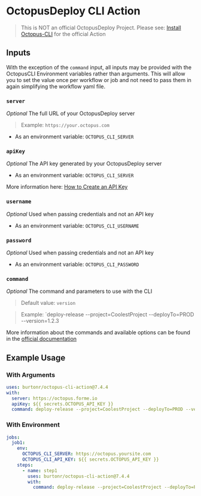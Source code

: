 # OctopusDeploy CLI Action
> This is NOT an official OctopusDeploy Project. Please see: [Install Octopus-CLI](https://github.com/marketplace/actions/install-octopus-cli) for the official Action

## Inputs
With the exception of the `command` input, all inputs may be provided with the OctopusCLI Environment variables rather than arguments. This will allow you to set the value once per workflow or job and not need to pass them in again simplifying the workflow yaml file.

### `server`
_Optional_ The full URL of your OctopusDeploy server
> Example: `https://your.octopus.com`

- As an environment variable: `OCTOPUS_CLI_SERVER`

### `apiKey`
_Optional_ The API key generated by your OctopusDeploy server


- As an environment variable: `OCTOPUS_CLI_SERVER`

More information here: [How to Create an API Key](https://octopus.com/docs/octopus-rest-api/how-to-create-an-api-key)

### `username`
_Optional_ Used when passing credentials and not an API key


- As an environment variable: `OCTOPUS_CLI_USERNAME`

### `password`
_Optional_ Used when passing credentials and not an API key


- As an environment variable: `OCTOPUS_CLI_PASSWORD` 

### `command`
_Optional_ The command and parameters to use with the CLI
> Default value: `version`

> Example: `deploy-release --project=CoolestProject --deployTo=PROD --version=1.2.3

More information about the commands and available options can be found in the [official documentation](https://octopus.com/docs/octopus-rest-api/octopus-cli)

## Example Usage

### With Arguments
```yaml
uses: burtonr/octopus-cli-action@7.4.4
with:
  server: https://octopus.forme.io
  apiKey: ${{ secrets.OCTOPUS_API_KEY }}
  command: deploy-release --project=CoolestProject --deployTo=PROD --version=1.2.3
```

### With Environment
```yaml
jobs:
  job1:
    env:
      OCTOPUS_CLI_SERVER: https://octopus.yoursite.com
      OCTOPUS_CLI_API_KEY: ${{ secrets.OCTOPUS_API_KEY }}
    steps:
      - name: step1
        uses: burtonr/octopus-cli-action@7.4.4
        with:
          command: deploy-release --project=CoolestProject --deployTo=PROD --version=1.2.3
```